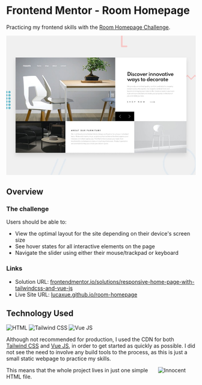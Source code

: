 # Frontend Mentor - Room Homepage

Practicing my frontend skills with the [Room Homepage Challenge](https://www.frontendmentor.io/challenges/room-homepage-BtdBY_ENq). 

![Room Homepage Desktop Layout](./design/desktop-preview.jpg)

## Overview

### The challenge

Users should be able to:

- View the optimal layout for the site depending on their device's screen size
- See hover states for all interactive elements on the page
- Navigate the slider using either their mouse/trackpad or keyboard

### Links

- Solution URL: [frontendmentor.io/solutions/responsive-home-page-with-tailwindcss-and-vue-js](https://www.frontendmentor.io/solutions/responsive-home-page-with-tailwindcss-and-vue-js-RnfNk9XFH)
- Live Site URL: [lucaxue.github.io/room-homepage](https://lucaxue.github.io/room-homepage/)

## Technology Used

![HTML](https://img.shields.io/badge/HTML-2e2e2e?logo=html5)
![Tailwind CSS](https://img.shields.io/badge/Tailwind%20CSS-2e2e2e?logo=tailwindcss)
![Vue JS](https://img.shields.io/badge/Vue%20JS-2e2e2e?logo=vue\.js)

Although not recommended for production, I used the CDN for both [Tailwind CSS](https://tailwindcss.com/docs/installation/play-cdn) and [Vue JS](https://v3.vuejs.org/guide/installation.html#cdn), in order to get started as quickly as possible. I did not see the need to involve any build tools to the process, as this is just a small static webpage to practice my skills.

<div style='display:flex; align-items:bottom;'>
  This means that the whole project lives in just one simple HTML file. 
  <img 
    alt='Innocent Smile'
    src='https://emojis.slackmojis.com/emojis/images/1617699538/27960/smile.png?1617699538' 
	  height='20px'
	  style='margin-left:0.5rem'
  />
</div>